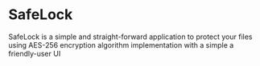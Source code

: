 # SafeLock
SafeLock is a simple and straight-forward application to protect your files using AES-256 encryption algorithm implementation with a simple a friendly-user UI
